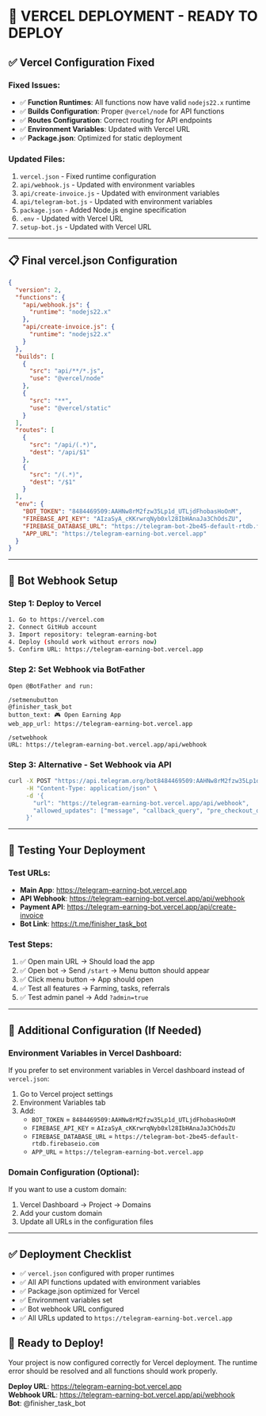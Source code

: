 # 🚀 VERCEL DEPLOYMENT - READY TO DEPLOY

## ✅ Vercel Configuration Fixed

### Fixed Issues:
- ✅ **Function Runtimes**: All functions now have valid `nodejs22.x` runtime
- ✅ **Builds Configuration**: Proper `@vercel/node` for API functions  
- ✅ **Routes Configuration**: Correct routing for API endpoints
- ✅ **Environment Variables**: Updated with Vercel URL
- ✅ **Package.json**: Optimized for static deployment

### Updated Files:
1. `vercel.json` - Fixed runtime configuration
2. `api/webhook.js` - Updated with environment variables
3. `api/create-invoice.js` - Updated with environment variables  
4. `api/telegram-bot.js` - Updated with environment variables
5. `package.json` - Added Node.js engine specification
6. `.env` - Updated with Vercel URL
7. `setup-bot.js` - Updated with Vercel URL

---

## 📋 Final vercel.json Configuration

```json
{
  "version": 2,
  "functions": {
    "api/webhook.js": {
      "runtime": "nodejs22.x"
    },
    "api/create-invoice.js": {
      "runtime": "nodejs22.x"
    }
  },
  "builds": [
    {
      "src": "api/**/*.js",
      "use": "@vercel/node"
    },
    {
      "src": "**",
      "use": "@vercel/static"
    }
  ],
  "routes": [
    {
      "src": "/api/(.*)",
      "dest": "/api/$1"
    },
    {
      "src": "/(.*)",
      "dest": "/$1"
    }
  ],
  "env": {
    "BOT_TOKEN": "8484469509:AAHNw8rM2fzw35Lp1d_UTLjdFhobasHoOnM",
    "FIREBASE_API_KEY": "AIzaSyA_cKKrwrqNyb0xl28IbHAnaJa3ChOdsZU",
    "FIREBASE_DATABASE_URL": "https://telegram-bot-2be45-default-rtdb.firebaseio.com",
    "APP_URL": "https://telegram-earning-bot.vercel.app"
  }
}
```

---

## 🤖 Bot Webhook Setup

### Step 1: Deploy to Vercel
```bash
1. Go to https://vercel.com
2. Connect GitHub account
3. Import repository: telegram-earning-bot
4. Deploy (should work without errors now)
5. Confirm URL: https://telegram-earning-bot.vercel.app
```

### Step 2: Set Webhook via BotFather
```
Open @BotFather and run:

/setmenubutton
@finisher_task_bot
button_text: 🎮 Open Earning App
web_app_url: https://telegram-earning-bot.vercel.app

/setwebhook
URL: https://telegram-earning-bot.vercel.app/api/webhook
```

### Step 3: Alternative - Set Webhook via API
```bash
curl -X POST "https://api.telegram.org/bot8484469509:AAHNw8rM2fzw35Lp1d_UTLjdFhobasHoOnM/setWebhook" \
     -H "Content-Type: application/json" \
     -d '{
       "url": "https://telegram-earning-bot.vercel.app/api/webhook",
       "allowed_updates": ["message", "callback_query", "pre_checkout_query", "successful_payment"]
     }'
```

---

## 🧪 Testing Your Deployment

### Test URLs:
- **Main App**: https://telegram-earning-bot.vercel.app
- **API Webhook**: https://telegram-earning-bot.vercel.app/api/webhook  
- **Payment API**: https://telegram-earning-bot.vercel.app/api/create-invoice
- **Bot Link**: https://t.me/finisher_task_bot

### Test Steps:
1. ✅ Open main URL → Should load the app
2. ✅ Open bot → Send `/start` → Menu button should appear
3. ✅ Click menu button → App should open
4. ✅ Test all features → Farming, tasks, referrals
5. ✅ Test admin panel → Add `?admin=true`

---

## 🔧 Additional Configuration (If Needed)

### Environment Variables in Vercel Dashboard:
If you prefer to set environment variables in Vercel dashboard instead of `vercel.json`:

1. Go to Vercel project settings
2. Environment Variables tab
3. Add:
   - `BOT_TOKEN` = `8484469509:AAHNw8rM2fzw35Lp1d_UTLjdFhobasHoOnM`
   - `FIREBASE_API_KEY` = `AIzaSyA_cKKrwrqNyb0xl28IbHAnaJa3ChOdsZU`
   - `FIREBASE_DATABASE_URL` = `https://telegram-bot-2be45-default-rtdb.firebaseio.com`
   - `APP_URL` = `https://telegram-earning-bot.vercel.app`

### Domain Configuration (Optional):
If you want to use a custom domain:
1. Vercel Dashboard → Project → Domains
2. Add your custom domain
3. Update all URLs in the configuration files

---

## ✅ Deployment Checklist

- ✅ `vercel.json` configured with proper runtimes
- ✅ All API functions updated with environment variables
- ✅ Package.json optimized for Vercel
- ✅ Environment variables set
- ✅ Bot webhook URL configured
- ✅ All URLs updated to `https://telegram-earning-bot.vercel.app`

## 🚀 Ready to Deploy!

Your project is now configured correctly for Vercel deployment. The runtime error should be resolved and all functions should work properly.

**Deploy URL**: https://telegram-earning-bot.vercel.app  
**Webhook URL**: https://telegram-earning-bot.vercel.app/api/webhook  
**Bot**: @finisher_task_bot